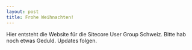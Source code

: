 ```yaml
---
layout: post
title: Frohe Weihnachten!
---
```


Hier entsteht die Website für die Sitecore User Group Schweiz. Bitte hab noch etwas Geduld. Updates folgen.
